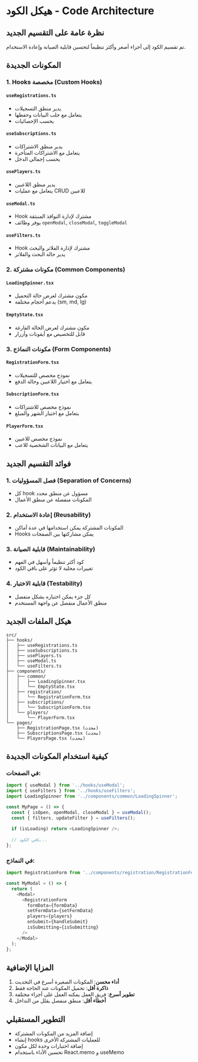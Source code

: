 # هيكل الكود - Code Architecture

## نظرة عامة على التقسيم الجديد

تم تقسيم الكود إلى أجزاء أصغر وأكثر تنظيماً لتحسين قابلية الصيانة وإعادة الاستخدام.

## المكونات الجديدة

### 1. Hooks مخصصة (Custom Hooks)

#### `useRegistrations.ts`
- يدير منطق التسجيلات
- يتعامل مع جلب البيانات وحفظها
- يحسب الإحصائيات

#### `useSubscriptions.ts`
- يدير منطق الاشتراكات
- يتعامل مع الاشتراكات المتأخرة
- يحسب إجمالي الدخل

#### `usePlayers.ts`
- يدير منطق اللاعبين
- يتعامل مع عمليات CRUD للاعبين

#### `useModal.ts`
- Hook مشترك لإدارة النوافذ المنبثقة
- يوفر وظائف `openModal`, `closeModal`, `toggleModal`

#### `useFilters.ts`
- Hook مشترك لإدارة الفلاتر والبحث
- يدير حالة البحث والفلاتر

### 2. مكونات مشتركة (Common Components)

#### `LoadingSpinner.tsx`
- مكون مشترك لعرض حالة التحميل
- يدعم أحجام مختلفة (sm, md, lg)

#### `EmptyState.tsx`
- مكون مشترك لعرض الحالة الفارغة
- قابل للتخصيص مع أيقونات وأزرار

### 3. مكونات النماذج (Form Components)

#### `RegistrationForm.tsx`
- نموذج مخصص للتسجيلات
- يتعامل مع اختيار اللاعبين وحالة الدفع

#### `SubscriptionForm.tsx`
- نموذج مخصص للاشتراكات
- يتعامل مع اختيار الشهر والمبلغ

#### `PlayerForm.tsx`
- نموذج مخصص للاعبين
- يتعامل مع البيانات الشخصية للاعب

## فوائد التقسيم الجديد

### 1. فصل المسؤوليات (Separation of Concerns)
- كل hook مسؤول عن منطق محدد
- المكونات منفصلة عن منطق الأعمال

### 2. إعادة الاستخدام (Reusability)
- المكونات المشتركة يمكن استخدامها في عدة أماكن
- Hooks يمكن مشاركتها بين الصفحات

### 3. قابلية الصيانة (Maintainability)
- كود أكثر تنظيماً وأسهل في الفهم
- تغييرات محلية لا تؤثر على باقي الكود

### 4. قابلية الاختبار (Testability)
- كل جزء يمكن اختباره بشكل منفصل
- منطق الأعمال منفصل عن واجهة المستخدم

## هيكل الملفات الجديد

```
src/
├── hooks/
│   ├── useRegistrations.ts
│   ├── useSubscriptions.ts
│   ├── usePlayers.ts
│   ├── useModal.ts
│   └── useFilters.ts
├── components/
│   ├── common/
│   │   ├── LoadingSpinner.tsx
│   │   └── EmptyState.tsx
│   ├── registration/
│   │   └── RegistrationForm.tsx
│   ├── subscriptions/
│   │   └── SubscriptionForm.tsx
│   └── players/
│       └── PlayerForm.tsx
└── pages/
    ├── RegistrationPage.tsx (محدث)
    ├── SubscriptionsPage.tsx (محدث)
    └── PlayersPage.tsx (محدث)
```

## كيفية استخدام المكونات الجديدة

### في الصفحات:
```typescript
import { useModal } from '../hooks/useModal';
import { useFilters } from '../hooks/useFilters';
import LoadingSpinner from '../components/common/LoadingSpinner';

const MyPage = () => {
  const { isOpen, openModal, closeModal } = useModal();
  const { filters, updateFilter } = useFilters();
  
  if (isLoading) return <LoadingSpinner />;
  
  // باقي الكود...
};
```

### في النماذج:
```typescript
import RegistrationForm from '../components/registration/RegistrationForm';

const MyModal = () => {
  return (
    <Modal>
      <RegistrationForm
        formData={formData}
        setFormData={setFormData}
        players={players}
        onSubmit={handleSubmit}
        isSubmitting={isSubmitting}
      />
    </Modal>
  );
};
```

## المزايا الإضافية

1. **أداء محسن**: المكونات الصغيرة أسرع في التحديث
2. **ذاكرة أقل**: تحميل المكونات عند الحاجة فقط
3. **تطوير أسرع**: فريق العمل يمكنه العمل على أجزاء مختلفة
4. **أخطاء أقل**: منطق منفصل يقلل من التداخل

## التطوير المستقبلي

- إضافة المزيد من المكونات المشتركة
- إنشاء hooks للعمليات المشتركة الأخرى
- إضافة اختبارات وحدة لكل مكون
- تحسين الأداء باستخدام React.memo و useMemo
